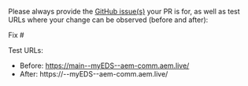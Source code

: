 Please always provide the [GitHub issue(s)](../issues) your PR is for, as well as test URLs where your change can be observed (before and after):

Fix #<gh-issue-id>

Test URLs:
- Before: https://main--myEDS--aem-comm.aem.live/
- After: https://<branch>--myEDS--aem-comm.aem.live/
